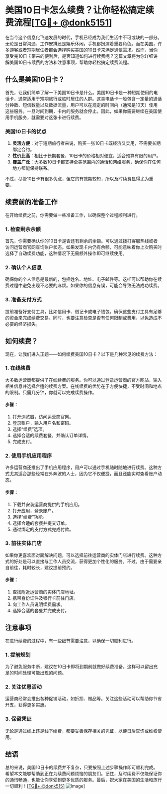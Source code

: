 # 美国10日卡怎么续费？让你轻松搞定续费流程[[TG💪+ @donk5151](https://t.me/s/donk5151)]

在当今这个信息化飞速发展的时代，手机已经成为我们生活中不可或缺的一部分。无论是日常沟通、工作安排还是娱乐休闲，手机都扮演着重要角色。而在美国，许多游客或者短期居住者都会选择购买美国的10日卡来满足通信需求。然而，当你享受完10日卡带来的便利后，是否知道如何进行续费呢？这篇文章将为你详细讲解美国10日卡续费的方法和注意事项，帮助你轻松搞定续费流程。

## 什么是美国10日卡？

首先，让我们简单了解一下美国10日卡是什么。美国10日卡是一种短期使用的电话卡，通常适用于短期旅行或临时居住的人群。这类电话卡一般包含一定量的通话分钟数、短信数量以及数据流量，用户可以在规定的时间内（通常是10天）使用这些服务。一旦时间到期，卡内的服务就会停止。因此，如果你需要继续在美国使用手机服务，就需要对这张卡进行续费。

### 美国10日卡的优点

1. **灵活方便**：对于短期旅行者来说，购买一张10日卡既经济又实用，不需要长期绑定合约。
2. **性价比高**：相比于长期套餐，10日卡的价格相对便宜，适合预算有限的用户。
3. **覆盖广泛**：大多数10日卡都支持全美范围内的通话和网络服务，确保你在任何地方都能保持联系。

不过，尽管10日卡有很多优点，但它的有效期较短，所以及时续费显得尤为重要。

## 续费前的准备工作

在开始续费之前，你需要做一些准备工作，以确保整个过程顺利进行。

### 1. 检查剩余余额

首先，你需要确认你的10日卡是否还有剩余的余额。可以通过拨打客服热线或者访问运营商官网查询账户状态。如果发现卡内仍有余额，可能意味着你上次购买时选择了自动续费功能，这种情况下无需额外操作即可继续使用。

### 2. 确认个人信息

确保你的个人信息是最新的，包括姓名、地址、电子邮件等。这样可以帮助你在续费过程中避免出现不必要的麻烦。如果你的信息有误，可能会导致无法成功续费。

### 3. 准备支付方式

提前准备好支付工具，比如信用卡、借记卡或电子钱包。确保这些支付工具有足够的资金来完成续费交易。同时，也要注意检查是否有任何限制或费用，以免造成不必要的经济损失。

## 如何续费？

现在，让我们进入正题——如何续费美国10日卡？以下是几种常见的续费方法：

### 1. 在线续费

大多数运营商都提供了在线续费的服务。你可以通过登录运营商的官方网站，输入相关信息并选择合适的续费方案。在线续费的优势在于方便快捷，不受时间和地点的限制。只需几分钟，你就可以完成续费操作。

#### 步骤：
1. 打开浏览器，访问运营商官网。
2. 登录账户，输入用户名和密码。
3. 选择“续费”选项。
4. 选择合适的续费套餐，并确认订单详情。
5. 完成支付。

### 2. 使用手机应用程序

许多运营商还推出了手机应用程序，用户可以通过手机随时随地进行续费。这种方式尤其适合那些经常在外奔波的人士，因为它不仅便捷，而且还能实时查看账户动态。

#### 步骤：
1. 下载并安装运营商提供的手机应用。
2. 打开应用，登录账户。
3. 选择“续费”功能。
4. 选择合适的套餐并提交订单。
5. 通过绑定的支付方式完成付款。

### 3. 前往实体门店

如果你更喜欢面对面解决问题，可以选择前往运营商的实体门店进行续费。这种方式的好处是可以直接与工作人员交流，获得更加个性化的服务。不过，由于需要亲自前往，耗时较长，建议提前预约。

#### 步骤：
1. 查找附近运营商的实体门店地址。
2. 携带身份证件及银行卡前往门店。
3. 向工作人员说明续费需求。
4. 选择合适的套餐并完成支付。

## 注意事项

在进行续费的过程中，有一些细节需要注意，以确保一切顺利进行。

### 1. 提前规划

为了避免服务中断，建议在10日卡即将到期前就做好续费准备。这样可以留出充足的时间处理可能出现的问题。

### 2. 关注优惠活动

运营商经常会推出各种促销活动，如折扣、赠品等。关注这些活动可以帮助你节省开支，获得更多实惠。

### 3. 保留凭证

无论是通过线上还是线下续费，都要妥善保存相关的凭证，以便日后查询或维权使用。

## 结语

总的来说，美国10日卡的续费并不复杂，只要按照上述步骤操作即可顺利完成。希望本文能够帮助到正在为续费问题烦恼的朋友们。记住，及时续费不仅能保证你的通讯畅通，也能让你享受到更多优质的服务。最后，祝大家在美国的生活和旅行一切顺利！[[TG💪+ @donk5151](https://t.me/s/donk5151) ![Image](https://i.postimg.cc/rwNCRYN7/Snipaste-2025-04-30-17-27-05.png)]